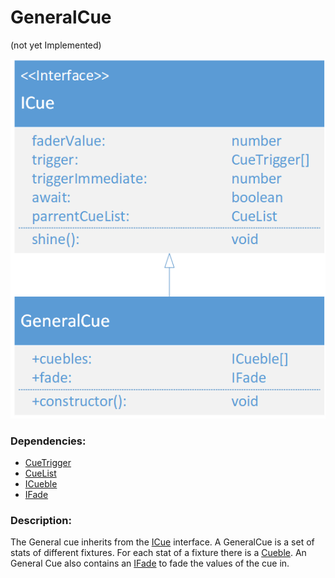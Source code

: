 # GeneralCue
(not yet Implemented)  

![CueList](./assets/GeneralCue_v2.png)

### Dependencies:  
- [CueTrigger](./CueTrigger.md)
- [CueList](./CueList.md)
- [ICueble](./ICueble.md)
- [IFade](./IFade.md)

### Description:
The General cue inherits from the [ICue](./ICue.md) interface. A GeneralCue is a set of stats of different fixtures. For each stat of a fixture there is a [Cueble](./ICueble.md). An General Cue also contains an [IFade](./IFade.md) to fade the values of the cue in.
